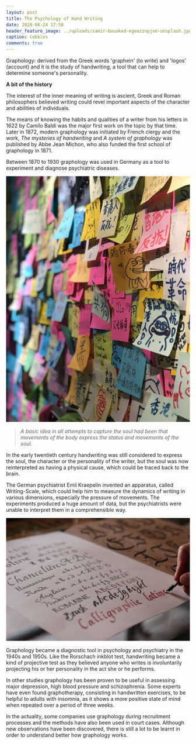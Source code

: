 ```yaml
---
layout: post
title: The Psychology of Hand Writing
date: 2020-06-24 17:50
header_feature_image: ../uploads/samir-bouaked-egeuzznpjve-unsplash.jpg
caption: Cobbles
comments: true
---
```

Graphology: derived from the Greek words 'graphein' (to write) and 'logos' (account) and it is the study of handwriting, a tool that can help to determine someone's personality.

**A bit of the history**

The interest of the inner meaning of writing is ascient, Greek and Roman philosophers believed writing could revel important aspects of the character and abilities of individuals.

The means of knowing the habits and qualities of a writer from his letters in 1622 by Camilo Baldi was the major first work on the topic by that time. Later in 1872, modern graphology was initiated by French clergy and the work, *The mysteries of handwriting* and *A system of graphology* was published by Abbe Jean Michon, who also funded the first school of graphology in 1871.

Between 1870 to 1930 graphology was used in Germany as a tool to experiment and diagnose psychiatric diseases.

![Here is a book](../uploads/binh-dang-nam-bzk0qeeobjo-unsplash.jpg "Handwriting becomes a symptom")



> *A basic idea in all attempts to capture the soul had been that movements of the body express the status and movements of the soul.*

In the early twentieth century handwriting was still considered to express the soul, the character or the personality of the writer, but the soul was now reinterpreted as having a physical cause, which could be traced back to the brain.

The German psychiatrist Emil Kraepelin invented an apparatus, called Writing-Scale, which could help him to measure the dynamics of writing in various dimensions, especially the pressure of movements. The experiments produced a huge amount of data, but the psychiatrists were unable to interpret them in a comprehensible way.



![Wooden Type](../uploads/samir-bouaked-egeuzznpjve-unsplash.jpg)

Graphology became a diagnostic tool in psychology and psychiatry in the 1940s and 1950s. Like the Rorschach inkblot test, handwriting became a kind of projective test as they believed anyone who writes is involuntarily projecting his or her personality in the act she or he performs.

In other studies graphology has been proven to be useful in assessing major depression, high blood pressure and schizophrenia. Some experts have even found graphotherapy, consisting in handwritten exercises, to be helpful to adults with insomnia, as it shows  a more positive state of mind when repeated over a period of three weeks. 

In the actuality, some companies use graphology during recruitment processes and the methods have also been used in court cases. Although new observations have been discovered, there is still a lot to be learnt in order to understand better how graphology works.